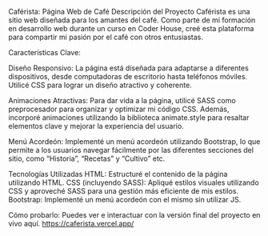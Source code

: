 Caférista: Página Web de Café
Descripción del Proyecto
Caférista es una sitio web diseñada para los amantes del café.
Como parte de mi formación en desarrollo web durante un curso en Coder House,
creé esta plataforma para compartir mi pasión por el café con otros entusiastas.

Características Clave:

Diseño Responsivo: 
La página está diseñada para adaptarse a diferentes dispositivos, 
desde computadoras de escritorio hasta teléfonos móviles. 
Utilicé CSS para lograr un diseño atractivo y coherente.

Animaciones Atractivas: 
Para dar vida a la página, utilicé SASS como preprocesador para organizar y optimizar mi código CSS.
Además, incorporé animaciones utilizando la biblioteca animate.style para resaltar elementos clave y mejorar la experiencia del usuario.

Menú Acordeón: 
Implementé un menú acordeón utilizando Bootstrap, 
lo que permite a los usuarios navegar fácilmente por las diferentes secciones del sitio, 
como “Historia”, “Recetas” y “Cultivo” etc.

Tecnologías Utilizadas
HTML: Estructuré el contenido de la página utilizando HTML.
CSS (incluyendo SASS): Apliqué estilos visuales utilizando CSS y aproveché SASS para una gestión más eficiente de mis estilos.
Bootstrap: Implementé un menú acordeón con el mismo sin utilizar JS.

Cómo probarlo:
Puedes ver e interactuar con la versión final del proyecto en vivo aquí.
https://caferista.vercel.app/
